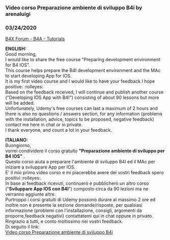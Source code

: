 ### Video corso Preparazione ambiente di sviluppo B4i by arenaluigi
### 03/24/2020
[B4X Forum - B4A - Tutorials](https://www.b4x.com/android/forum/threads/115344/)

**ENGLISH:**  
Good morning,  
I would like to share the free course "Preparing development environment for B4 IOS".  
This course helps prepare the B4I development environment and the MAc to start developing App for IOS.  
It is my first video course and I would like to have your feedback I hope positive: :rolleyes:  
Based on the feedback received, I will continue and publish another course ("Developing IOS App with B4I") consisting of about 90 lessons but more will be added.  
Unfortunately, Udemy's free courses can last a maximum of 2 hours and there is also no questions / answers section, for any information (problems with the installation, advice, topics to be proposed, negative feedback) contact me here in chat or in private.  
I thank everyone, and count a lot in your feedback.  
  
**ITALIANO:**  
Buongiorno,  
vorrei condividere il corso gratuito **"Preparazione ambiente di sviluppo per B4 IOS"** .  
Questo corso aiuta a preparare l'ambiente di sviluppo B4I ed il MAc per iniziare a sviluppare App per IOS.  
E' il mio primo video corso e mi piacerebbe avere dei vostri feedback spero positivi :rolleyes:.  
In base ai feedback ricevuti, continuerò e pubblicherò un altro corso ("**Sviluppare App IOS con B4I**") composto circa da 90 lezioni ma ne verranno aggiunte altre.  
Purtroppo i corsi gratuiti di Udemy possono durare al massimo 2 ore ed inoltre non è presente la sezione domande/risposte, per qualsiasi informazione (problemi con l'installazione, consigli, argomenti da proporre,feedback negativi) contattatemi qui in chat oppure in privato.  
Ringrazio a tutti, e conto moltissimo nei vostri feedback.  
Di seguito il link:  
[Video corso Preparazione ambiente di sviluppo B4i](https://www.udemy.com/share/102L9q/)